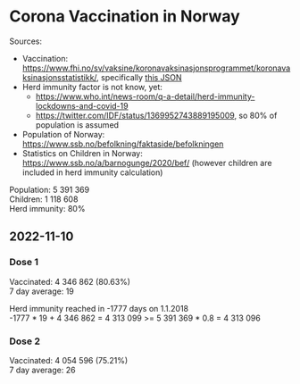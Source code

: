 # Corona Vaccination in Norway

Sources:

- Vaccination: <https://www.fhi.no/sv/vaksine/koronavaksinasjonsprogrammet/koronavaksinasjonsstatistikk/>, specifically [this JSON](https://www.fhi.no/api/chartdata/api/99119)
- Herd immunity factor is not know, yet:
  - <https://www.who.int/news-room/q-a-detail/herd-immunity-lockdowns-and-covid-19>
  - <https://twitter.com/IDF/status/1369952743889195009>, so 80% of population is assumed
- Population of Norway: <https://www.ssb.no/befolkning/faktaside/befolkningen>
- Statistics on Children in Norway: https://www.ssb.no/a/barnogunge/2020/bef/ (however children are included in herd immunity calculation)

Population: 5 391 369  
Children: 1 118 608  
Herd immunity: 80%  

## 2022-11-10

### Dose 1

Vaccinated: 4 346 862 (80.63%)  
7 day average: 19

Herd immunity reached in -1777 days on 1.1.2018  
-1777 * 19 + 4 346 862 = 4 313 099 >= 5 391 369 * 0.8 = 4 313 096

### Dose 2

Vaccinated: 4 054 596 (75.21%)  
7 day average: 26

